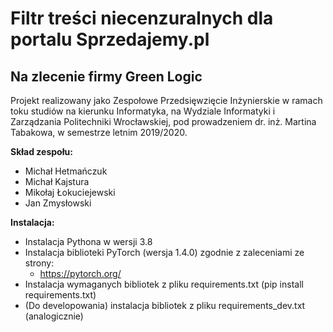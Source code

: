 # Filtr treści niecenzuralnych dla portalu Sprzedajemy.pl
## Na zlecenie firmy Green Logic
Projekt realizowany jako Zespołowe Przedsięwzięcie Inżynierskie w ramach toku studiów na kierunku Informatyka, na Wydziale Informatyki i Zarządzania Politechniki Wrocławskiej, pod prowadzeniem dr. inż. Martina Tabakowa, w semestrze letnim 2019/2020.

__Skład zespołu:__
- Michał Hetmańczuk
- Michał Kajstura
- Mikołaj Łokuciejewski
- Jan Zmysłowski

__Instalacja:__

 - Instalacja Pythona w wersji 3.8
 - Instalacja biblioteki PyTorch (wersja 1.4.0) zgodnie z zaleceniami ze strony:
	-  https://pytorch.org/
 - Instalacja wymaganych bibliotek z pliku requirements.txt (pip install requirements.txt)
 - (Do developowania) instalacja bibliotek z pliku requirements_dev.txt (analogicznie)